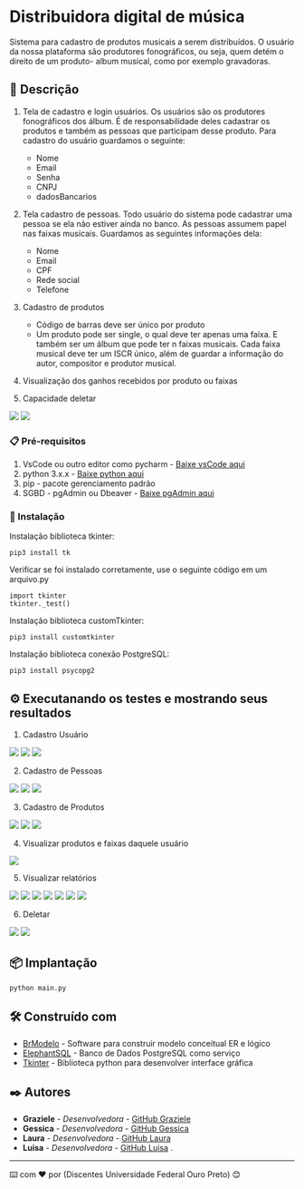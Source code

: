 # Distribuidora digital de música

Sistema para cadastro de produtos musicais a serem distribuídos. O usuário da nossa plataforma são produtores fonográficos, ou seja, quem detém o direito de um produto- album musical, como por exemplo gravadoras.

## 🚀 Descrição

1. Tela de cadastro e login usuários. Os usuários são os produtores fonográficos dos álbum. É de responsabilidade deles cadastrar os produtos e também as pessoas que participam desse produto. Para cadastro do usuário guardamos o seguinte: 
    - Nome
    - Email
    - Senha
    - CNPJ
    - dadosBancarios

2. Tela cadastro de pessoas. Todo usuário do sistema pode cadastrar uma pessoa se ela não estiver ainda no banco. As pessoas assumem papel nas faixas musicais. Guardamos as seguintes informações dela:
    - Nome
    - Email
    - CPF
    - Rede social
    - Telefone

3. Cadastro de produtos
    - Código de barras deve ser único por produto
    - Um produto pode ser single, o qual deve ter apenas uma faixa. E também ser um álbum que pode ter n faixas musicais. Cada faixa musical deve ter um ISCR único, além de guardar a informação do autor, compositor e produtor musical. 

 
4. Visualização dos ganhos recebidos por produto ou faixas

5. Capacidade deletar

<img src="/img/conceitual.png">
<img src="/img/logico.png">

### 📋 Pré-requisitos

1. VsCode ou outro editor como pycharm -  [Baixe vsCode aqui ](https://code.visualstudio.com/download)
2. python 3.x.x - [Baixe python aqui](http://www.sis4.com/brModelo/)
3. pip - pacote gerenciamento padrão
4. SGBD - pgAdmin ou Dbeaver -  [Baixe pgAdmin aqui](https://www.pgadmin.org/)

### 🔧 Instalação

Instalação biblioteca tkinter:

```
pip3 install tk
```

Verificar se foi instalado corretamente, use o seguinte código em um arquivo.py

```
import tkinter
tkinter._test()
```

Instalação biblioteca customTkinter:

```
pip3 install customtkinter
```

Instalação biblioteca conexão PostgreSQL:

```
pip3 install psycopg2
```


## ⚙️ Executanando os testes e mostrando seus resultados
1. Cadastro Usuário 
<img src="/img/cadastroUsuario.png">
<img src="/img/SenhaIncorreta.png">
<img src="/img/tabelaUsuario.png">

2. Cadastro de Pessoas
<img src="/img/pagina-pessoas.PNG">
<img src="/img/cadastro-pessoa.PNG">
<img src="/img/pesquisar-pessoa.PNG">

3. Cadastro de Produtos 
<img src="/img/cadastro-produto.PNG">
<img src="/img/cadastro-album-sucesso.PNG">
<img src="/img/cadastro-single-faixa-musical.PNG">

4. Visualizar produtos e faixas daquele usuário
<img src="/img/tela-inicial.PNG">

5. Visualizar relatórios
<img src="/img/RELATORIOS.PNG">
<img src="/img/reproducoes-faixa.PNG">
<img src="/img/relatorios-faixa.PNG">
<img src="/img/reproducoes-album.PNG">
<img src="/img/relatorio-album.PNG">
<img src="/img/relatorio-artista.PNG">
<img src="/img/relatorio-artista-mostrar.PNG">

6. Deletar

<img src="/img/procurar-produto-delete.PNG">
<img src="/img/sucesso-procura-delete.PNG">



## 📦 Implantação

```
python main.py
```


## 🛠️ Construído com

* [BrModelo](http://www.sis4.com/brModelo/) - Software para construir modelo conceitual ER e lógico
* [ElephantSQL](https://www.elephantsql.com/) - Banco de Dados PostgreSQL como serviço
* [Tkinter](https://rometools.github.io/rome/) - Biblioteca python para desenvolver interface gráfica


## ✒️ Autores



* **Graziele** - *Desenvolvedora* - [GitHub Graziele](https://github.com/Graziele-Rodrigues)
* **Gessica** - *Desenvolvedora* - [GitHub Gessica](https://github.com/linkParaPerfil)
* **Laura** - *Desenvolvedora* -  [GitHub Laura](https://github.com/LauraMarques20)
* **Luisa** - *Desenvolvedora* - [GitHub Luisa](https://github.com/linkParaPerfil)
.



---
⌨️ com ❤️ por (Discentes Universidade Federal Ouro Preto) 😊
